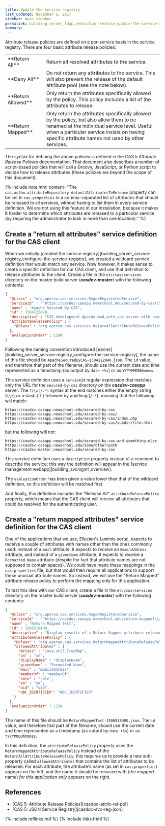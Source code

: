 ```yaml
---
title: Update the service registry
last_updated: November 2, 2017
sidebar: main_sidebar
permalink: building_server_ldap_resolution-release_update-the-service-registry.html
summary:
---
```


Attribute release policies are defined on a per-service basis in the service registry. There are four basic attribute release policies:

<table>
    <colgroup>
        <col width="25%" />
        <col width="75%" />
    </colgroup>
    <tbody>
        <tr>
            <td markdown="span">**Return All**</td>
            <td markdown="span">Return all resolved attributes to the service.</td>
        </tr>
        <tr>
           <td markdown="span">**Deny All**</td>
           <td markdown="span">Do not return any attributes to the service. This will also prevent the release of the default attribute pool (see the note below).</td>
        </tr>
        <tr>
            <td markdown="span">**Return Allowed**</td>
            <td markdown="span">Only return the attributes specifically allowed by the policy. This policy includes a list of the attributes to release.</td>
        </tr>
        <tr>
            <td markdown="span">**Return Mapped**</td>
            <td markdown="span">Only return the attributes specifically allowed by the policy, but also allow them to be renamed at the individual service level. Useful when a particular service insists on having specific attribute names not used by other services.</td>
        </tr>
    </tbody>
</table>

The syntax for defining the above policies is defined in the CAS 5 *Attribute Release Policies* documentation. That document also describes a number of script-based policies that will call a Groovy, JavaScript, or Python script to decide how to release attributes (these policies are beyond the scope of this document).

{% include note.html content="The `cas.authn.attributeRepository.defaultAttributesToRelease` property can be set in `cas.properties` to a comma-separated list of attributes that should be released to all services, without having to list them in every service definition. We are not using this feature in our installation, because it makes it harder to determine which attributes are released to a particular service (by requiring the administrator to look in more than one location)." %}

## Create a "return all attributes" service definition for the CAS client

When we initially [created the service registry][building_server_service-registry_configure-the-service-registry], we created a wildcard service definition that would match any service. Now however, it makes sense to create a specific definition for our CAS client, and use that definition to release attributes to the client. Create a file in the `etc/cas/services` directory on the master build server (***casdev-master***) with the following contents:

```json
{
  "@class" : "org.apereo.cas.services.RegexRegisteredService",
  "serviceId" : "^https://casdev-casapp.newschool.edu/secured-by-cas(\\z|/.*)",
  "name" : "Apache Secured By CAS",
  "id" : 1504122840,
  "description" : "CAS development Apache mod_auth_cas server with username/password protection",
  "attributeReleasePolicy" : {
    "@class" : "org.apereo.cas.services.ReturnAllAttributeReleasePolicy"
  },
  "evaluationOrder" : 1100
}
```

Following the naming convention introduced [earlier][building_server_service-registry_configure-the-service-registry], the name of this file should be `ApacheSecuredByCAS-1504122840.json`. The `id` value, and therefore that part of the filename, should use the current date and time represented as a timestamp (as output by `date +%s`) or as `YYYYMMDDhhmmss`.

This service definition uses a `serviceId` regular expression that matches only the URL for the `secured-by-cas` directory on the ***casdev-casapp*** server. The `(\\z|/.*)` syntax at the end matches either the empty string (`\\z`) or a slash ('/') followed by anything (`/.*`), meaning that the following will match:

```
https://casdev-casapp.newschool.edu/secured-by-cas
https://casdev-casapp.newschool.edu/secured-by-cas/
https://casdev-casapp.newschool.edu/secured-by-cas/index.php
https://casdev-casapp.newschool.edu/secured-by-cas/subdir/file.html
```

but the following will not:

```
https://casdev-casapp.newschool.edu/secured-by-cas-and-something-else
https://casdev-casapp.newschool.edu/some/other/path
https://casdev-master.newschool.edu/secured-by-cas
```

This service definition uses a `description` property instead of a comment to describe the service; this way the definition will appear in the [service management webapp][building_svcmgmt_overview].

The `evaluationOrder` has been given a value lower than that of the wildcard definition, so this definition will be matched first.

And finally, this definition includes the "Release All" `attributeReleasePolicy` property, which means that the CAS client will receive all attributes that could be resolved for the authenticating user.

## Create a "return mapped attributes" service definition for the CAS client

One of the applications that we use, Ellucian's Luminis portal, expects to receive a couple of attributes with names other than the ones commonly used: instead of a `mail` attribute, it expects to receive an `EmailAddress` attribute, and instead of a `givenName` attribute, it expects to receive a `Formatted Name` attribute (despite the fact that attribute names are not supposed to contain spaces). We could have made these mappings in the `cas.properties` file, but that would then require all applications to support these unusual attribute names. So instead, we will use the "Return Mapped" attribute release policy to perform the mapping only for this application.

To test this idea with our CAS client, create a file in the `etc/cas/services` directory on the master build server (***casdev-master***) with the following contents:

```json
{
  "@class" : "org.apereo.cas.services.RegexRegisteredService",
  "serviceId" : "^https://casdev-casapp.newschool.edu/return-mapped(\\z|/.*)",
  "name" : "Return Mapped Test",
  "id" : 1506518400,
  "description" : "Display results of a Return Mapped attribute release policy",
  "attributeReleasePolicy" : {
    "@class" : "org.apereo.cas.services.ReturnMappedAttributeReleasePolicy",
    "allowedAttributes" : {
      "@class" : "java.util.TreeMap",
      "cn" : "cn",
      "displayName" : "displayName",
      "givenName" : "Formatted Name",
      "mail" : "EmailAddress",
      "memberOf" : "memberOf",
      "role" : "role",
      "sn" : "sn",
      "uid" : "uid",
      "UDC_IDENTIFIER": "UDC_IDENTIFIER"
    }
  },
  "evaluationOrder" : 1150
}
```

The name of this file should be `ReturnMappedTest-1506518400.json`. The `id` value, and therefore that part of the filename, should use the current date and time represented as a timestamp (as output by `date +%s`) or as `YYYYMMDDhhmmss`.

In this definition, the `attributeReleasePolicy` property uses the `ReturnMappedAttributeReleasePolicy` instead of the `ReturnAllAttributeReleasePolicy`; this requires us to provide a new sub-property called `allowedAttributes` that contains the list of attributes to be released. For each attribute, the attribute's name (as set in `cas.properties`) appears on the left, and the name it should be released with (the *mapped* name) *for this application only* appears on the right.

## References

* [CAS 5: Attribute Release Policies][casdoc-attrib-rel-pol]
* [CAS 5: JSON Service Registry][casdoc-svc-reg-json]

{% include reflinks.md %}
{% include links.html %}

